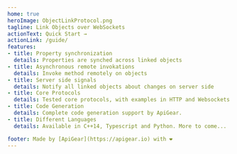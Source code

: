 ```yaml
---
home: true
heroImage: ObjectLinkProtocol.png
tagline: Link Objects over WebSockets
actionText: Quick Start →
actionLink: /guide/
features:
- title: Property synchronization
  details: Properties are synched across linked objects
- title: Asynchronous remote invokations
  details: Invoke method remotely on objects
- title: Server side signals
  details: Notify all linked objects about changes on server side
- title: Core Protocols
  details: Tested core protocols, with examples in HTTP and Websockets
- title: Code Generation
  details: Complete code generation support by ApiGear.
- title: Different Languages
  details: Available in C++14, Typescript and Python. More to come...

footer: Made by [ApiGear](https://apigear.io) with ❤️
---
```

